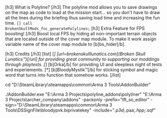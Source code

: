 [h3] What is Polyline? [/h3]
The polyline mod allows you to save drawings on the map as code to load at the mission start... so you don't have to draw all the lines during the briefing thus saving load time and increasing the fun time.
<code>[] call BrokenSkullMods_fnc_generatePolylines;</code>
[h3] Extra Feature for FPS boosting! [/h3]
Boost local FPS by hiding all non-important terrain objects that are located outside of the cover map module.
To make it work assign variable name of the cover map module to [b]bs_hider[/b].

[h3] Credits [/h3]
[list]
    [*] [url=brokenskulllunatics.com](Broken Skull Lunatics™)[/url] for providing great community to supporting our moddings through playtests.
    [*] [b]Orka[/b] for providing UI and sleepless night of tests and experiements.
    [*] [b]BloodyMystik™[/b] for sticking symbol and magic word that turns into function that somehow works.
[/list]

cd "D:\SteamLibrary\steamapps\common\Arma 3 Tools\AddonBuilder\"

./AddonBuilder.exe "E:\Arma 3 Projects\polyline_addons\polyliner" "E:\Arma 3 Projects\archer_company\addons" -packonly -prefix="tft_so_editor" -sign="D:\SteamLibrary\steamapps\common\Arma 3 Tools\DSSignFile\bloodypvk.biprivatekey" -include="*.p3d;*.paa;*.hpp;*.sqf"




